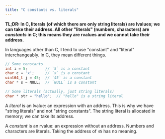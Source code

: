 ```yaml
---
title: "C constants vs. literals"
---
```


**TL;DR: In C, literals (of which there are only string literals) are lvalues; we can take their address. All other "literals" (numbers, characters) are _constants_ in C; this means they are rvalues and we cannot take their address.**

In languages other than C, I tend to use "constant" and "literal" interchangeably. In C, they mean different things.


```c
// Some constants
int i = 5;        // `5` is a constant
char c = 'x';     // `x` is a constant
uint64_t j = 45;  // `45` is a constant
char * s = NULL;  // `NULL` is a constant

// Some literals (actually, just string literals)
char * str = "hello";  // "hello" is a string literal
```

A _literal_ is an lvalue: an expression with an address. This is why we have "string literals" and not "string constants". The string literal is allocated in memory; we can take its address.

A _constant_ is an rvalue: an expression without an address. Numbers and characters are literals. Taking the address of `45` has no meaning.
